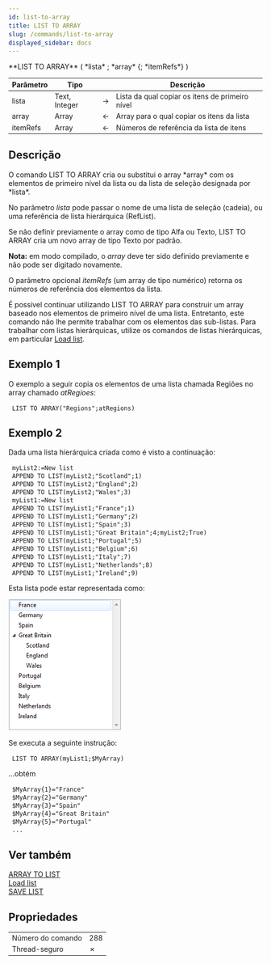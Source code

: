 ```yaml
---
id: list-to-array
title: LIST TO ARRAY
slug: /commands/list-to-array
displayed_sidebar: docs
---
```


<!--REF #_command_.LIST TO ARRAY.Syntax-->**LIST TO ARRAY** ( *lista* ; *array* {; *itemRefs*} )<!-- END REF-->
<!--REF #_command_.LIST TO ARRAY.Params-->
| Parâmetro | Tipo |  | Descrição |
| --- | --- | --- | --- |
| lista | Text, Integer | &#8594;  | Lista da qual copiar os itens de primeiro nível |
| array | Array | &#8592; | Array para o qual copiar os itens da lista |
| itemRefs | Array | &#8592; | Números de referência da lista de itens |

<!-- END REF-->

## Descrição 

<!--REF #_command_.LIST TO ARRAY.Summary-->O comando LIST TO ARRAY cria ou substitui o array *array* com os elementos de primeiro nível da lista ou da lista de seleção designada por *lista*.<!-- END REF--> 

No parâmetro *lista* pode passar o nome de uma lista de seleção (cadeia), ou uma referência de lista hierárquica (RefList).

Se não definir previamente o array como de tipo Alfa ou Texto, LIST TO ARRAY cria um novo array de tipo Texto por padrão. 

**Nota:** em modo compilado, o *array* deve ter sido definido previamente e não pode ser digitado novamente.

O parâmetro opcional *itemRefs* (um array de tipo numérico) retorna os números de referência dos elementos da lista. 

É possível continuar utilizando LIST TO ARRAY para construir um array baseado nos elementos de primeiro nível de uma lista. Entretanto, este comando não lhe permite trabalhar com os elementos das sub-listas. Para trabalhar com listas hierárquicas, utilize os comandos de listas hierárquicas, em particular [Load list](load-list.md).

## Exemplo 1 

O exemplo a seguir copia os elementos de uma lista chamada Regiões no array chamado *atRegioes*:

```4d
 LIST TO ARRAY("Regions";atRegions)
```

## Exemplo 2 

Dada uma lista hierárquica criada como é visto a continuação:

```4d
 myList2:=New list
 APPEND TO LIST(myList2;"Scotland";1)
 APPEND TO LIST(myList2;"England";2)
 APPEND TO LIST(myList2;"Wales";3)
 myList1:=New list
 APPEND TO LIST(myList1;"France";1)
 APPEND TO LIST(myList1;"Germany";2)
 APPEND TO LIST(myList1;"Spain";3)
 APPEND TO LIST(myList1;"Great Britain";4;myList2;True)
 APPEND TO LIST(myList1;"Portugal";5)
 APPEND TO LIST(myList1;"Belgium";6)
 APPEND TO LIST(myList1;"Italy";7)
 APPEND TO LIST(myList1;"Netherlands";8)
 APPEND TO LIST(myList1;"Ireland";9)
```

Esta lista pode estar representada como:

![](../assets/en/commands/pict1214045.en.png)

Se executa a seguinte instrução:

```4d
 LIST TO ARRAY(myList1;$MyArray)
```

...obtém

```4d
 $MyArray{1}="France"
 $MyArray{2}="Germany"
 $MyArray{3}="Spain"
 $MyArray{4}="Great Britain"
 $MyArray{5}="Portugal"
 ...
```

## Ver também 

[ARRAY TO LIST](array-to-list.md)  
[Load list](load-list.md)  
[SAVE LIST](save-list.md)  

## Propriedades

|  |  |
| --- | --- |
| Número do comando | 288 |
| Thread-seguro | &cross; |


